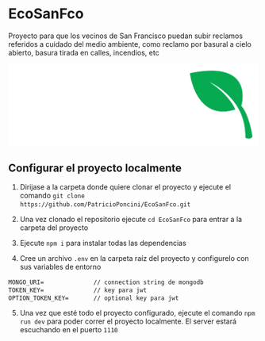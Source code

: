 # EcoSanFco
Proyecto para que los vecinos de San Francisco puedan subir reclamos referidos a cuidado del medio ambiente, como reclamo por basural a cielo abierto, basura tirada en calles, incendios, etc

![EcoSanFco logo](./ecosanfcologo.png)

## Configurar el proyecto localmente
1. Dirijase a la carpeta donde quiere clonar el proyecto y ejecute el comando `git clone https://github.com/PatricioPoncini/EcoSanFco.git`

2. Una vez clonado el repositorio ejecute `cd EcoSanFco` para entrar a la carpeta del proyecto

3. Ejecute `npm i` para instalar todas las dependencias

4. Cree un archivo `.env` en la carpeta raíz del proyecto y configurelo con sus variables de entorno

```
MONGO_URI=              // connection string de mongodb
TOKEN_KEY=              // key para jwt
OPTION_TOKEN_KEY=       // optional key para jwt
```

5. Una vez que esté todo el proyecto configurado, ejecute el comando `npm run dev` para poder correr el proyecto localmente. El server estará escuchando en el puerto `1110`